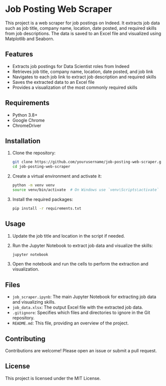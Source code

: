 # Job Posting Web Scraper

This project is a web scraper for job postings on Indeed. It extracts job data such as job title, company name, location, date posted, and required skills from job descriptions. The data is saved to an Excel file and visualized using Matplotlib and Seaborn.

## Features

- Extracts job postings for Data Scientist roles from Indeed
- Retrieves job title, company name, location, date posted, and job link
- Navigates to each job link to extract job description and required skills
- Saves the extracted data to an Excel file
- Provides a visualization of the most commonly required skills

## Requirements

- Python 3.8+
- Google Chrome
- ChromeDriver

## Installation

1. Clone the repository:

    ```bash
    git clone https://github.com/yourusername/job-posting-web-scraper.git
    cd job-posting-web-scraper
    ```

2. Create a virtual environment and activate it:

    ```bash
    python -m venv venv
    source venv/bin/activate  # On Windows use `venv\Scripts\activate`
    ```

3. Install the required packages:

    ```bash
    pip install -r requirements.txt
    ```

## Usage

1. Update the job title and location in the script if needed.
2. Run the Jupyter Notebook to extract job data and visualize the skills:

    ```bash
    jupyter notebook
    ```

3. Open the notebook and run the cells to perform the extraction and visualization.

## Files

- `job_scraper.ipynb`: The main Jupyter Notebook for extracting job data and visualizing skills.
- `job_data.xlsx`: The output Excel file with the extracted job data.
- `.gitignore`: Specifies which files and directories to ignore in the Git repository.
- `README.md`: This file, providing an overview of the project.

## Contributing

Contributions are welcome! Please open an issue or submit a pull request.

## License

This project is licensed under the MIT License.